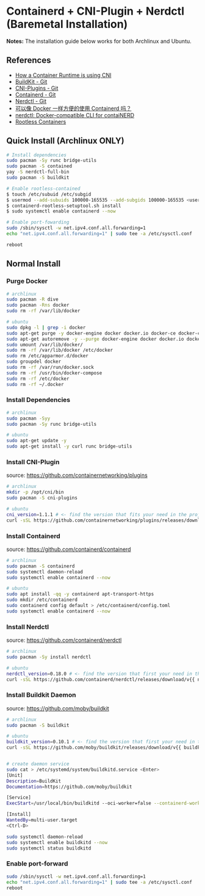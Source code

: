# Containerd + CNI-Plugin + Nerdctl (Baremetal Installation)

**Notes:** The installation guide below works for both Archlinux and Ubuntu.

## References

- [How a Container Runtime is using CNI](https://karampok.me/posts/container-networking-with-cni/)
- [BuildKit - Git](https://github.com/moby/buildkit)
- [CNI-Plugins - Git](https://github.com/containernetworking/plugins)
- [Containerd - Git](https://github.com/containerd/containerd)
- [Nerdctl - Git](https://github.com/containerd/nerdctl)
- [可以像 Docker 一样方便的使用 Containerd 吗？](https://www.51cto.com/article/679424.html)
- [nerdctl: Docker-compatible CLI for contaiNERD](https://medium.com/nttlabs/nerdctl-359311b32d0e)
- [Rootless Containers](https://rootlesscontaine.rs/getting-started/containerd/)

## Quick Install (Archlinux ONLY)

```bash
# Install dependencies
sudo pacman -Sy runc bridge-utils
sudo pacman -S contained
yay -S nerdctl-full-bin
sudo pacman -S buildkit

# Enable rootless-contained
$ touch /etc/subuid /etc/subgid
$ usermod --add-subuids 100000-165535 --add-subgids 100000-165535 <username>
$ containerd-rootless-setuptool.sh install
$ sudo systemctl enable containerd --now

# Enable port-fowarding
sudo /sbin/sysctl -w net.ipv4.conf.all.forwarding=1
echo "net.ipv4.conf.all.forwarding=1" | sudo tee -a /etc/sysctl.conf

reboot
```

## Normal Install

### Purge Docker

```bash
# archlinux
sudo pacman -R dive
sudo pacman -Rns docker
sudo rm -rf /var/lib/docker

# ubuntu
sudo dpkg -l | grep -i docker
sudo apt-get purge -y docker-engine docker docker.io docker-ce docker-ce-cli docker-ce-rootless-extras docker-scan-plugin
sudo apt-get autoremove -y --purge docker-engine docker docker.io docker-ce
sudo umount /var/lib/docker/
sudo rm -rf /var/lib/docker /etc/docker
sudo rm /etc/apparmor.d/docker
sudo groupdel docker
sudo rm -rf /var/run/docker.sock
sudo rm -rf /usr/bin/docker-compose
sudo rm -rf /etc/docker
sudo rm -rf ~/.docker
```

### Install Dependencies

```bash
# archlinux
sudo pacman -Syy
sudo pacman -Sy runc bridge-utils

# ubuntu
sudo apt-get update -y
sudo apt-get install -y curl runc bridge-utils
```

### Install CNI-Plugin

source: https://github.com/containernetworking/plugins

```bash
# archlinux
mkdir -p /opt/cni/bin
sudo pacman -S cni-plugins

# ubuntu
cni_version=1.1.1 # <- find the version that fits your need in the project release page
curl -sSL https://github.com/containernetworking/plugins/releases/download/v{{ cni_version }}/cni-plugins-linux-amd64-v{{ cni_version }}.tgz | sudo tar -xvz -C /opt/cni/bin
```

### Install Containerd

source: https://github.com/containerd/containerd

```bash
# archlinux
sudo pacman -S containerd
sudo systemctl daemon-reload
sudo systemctl enable containerd --now

# ubuntu
sudo apt install -qq -y containerd apt-transport-https
sudo mkdir /etc/containerd
sudo containerd config default > /etc/containerd/config.toml
sudo systemctl enable containerd --now
```

### Install Nerdctl

source: https://github.com/containerd/nerdctl

```bash
# archlinux
sudo pacman -Sy install nerdctl

# ubuntu
nerdctl_version=0.18.0 # <- find the version that first your need in the project release page
curl -sSL https://github.com/containerd/nerdctl/releases/download/v{{ nerdctl_version }}/nerdctl-{{ nerdctl_version }}-linux-amd64.tar.gz | sudo tar -xvz -C /usr/local/bin
```

### Install Buildkit Daemon

source: https://github.com/moby/buildkit

```bash
# archlinux
sudo pacman -S buildkit

# ubuntu
buildkit_version=0.10.1 # <- find the version that first your need in the project release page
curl -sSL https://github.com/moby/buildkit/releases/download/v{{ buildkit_version }}/buildkit-v{{ buildkit_version }}.linux-amd64.tar.gz | sudo tar -xvz -C /usr/local/bin


# create daemon service
sudo cat > /etc/systemd/system/buildkitd.service <Enter>
[Unit]
Description=BuildKit
Documentation=https://github.com/moby/buildkit

[Service]
ExecStart=/usr/local/bin/buildkitd --oci-worker=false --containerd-worker=true

[Install]
WantedBy=multi-user.target
<Ctrl-D>

sudo systemctl daemon-reload
sudo systemctl enable buildkitd --now
sudo systemctl status buildkitd
```

### Enable port-forward

```bash
sudo /sbin/sysctl -w net.ipv4.conf.all.forwarding=1
echo "net.ipv4.conf.all.forwarding=1" | sudo tee -a /etc/sysctl.conf
reboot
```

